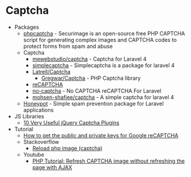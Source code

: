 # Captcha
* Packages
    - [phpcaptcha](https://www.phpcaptcha.org/) - Securimage is an open-source free PHP CAPTCHA script for generating complex images and CAPTCHA codes to protect forms from spam and abuse
    - Captcha
        - [mewebstudio/captcha](http://goo.gl/cQjV78) - Captcha for Laravel 4
        - [simplecaptcha](http://goo.gl/AOd1HJ) - Simplecaptcha is a package for laravel 4
        - [Latrell/Captcha](http://goo.gl/MQhp5g)
            - [Gregwar/Captcha](http://goo.gl/yVYyYz) - PHP Captcha library
        - [reCAPTCHA](http://goo.gl/iOlOmA)
        - [no-captcha](http://goo.gl/kjnGjX) - No CAPTCHA reCAPTCHA For Laravel
        - [mohsen-shafiee/captcha](http://goo.gl/bzqoOQ) - A simple captcha for laravel 4
    - [Honeypot](http://goo.gl/TixLr4) - Simple spam prevention package for Laravel applications
* JS Libraries
    - [10 Very Useful jQuery Captcha Plugins](http://goo.gl/G4lxS1)
* Tutorial
    - [How to get the public and private keys for Google reCAPTCHA](http://goo.gl/9e3gNl)
    - Stackoverflow
        - [Reload php image (captcha)](http://goo.gl/8xpA4q)
    - Youtube
        - [PHP Tutorial: Refresh CAPTCHA image without refreshing the page with AJAX](http://youtu.be/0eVjRJpIhS8)
